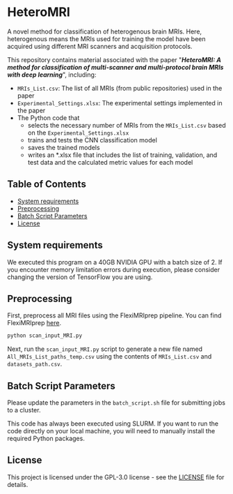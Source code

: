 # HeteroMRI
A novel method for classification of heterogenous brain MRIs. Here, heterogenous means the MRIs used for training the model have been acquired using different MRI scanners and acquisition protocols.

This repository contains material associated with the paper "***HeteroMRI: A method for classification of multi-scanner and multi-protocol brain MRIs with deep learning***", including:

- `MRIs_List.csv`: The list of all MRIs (from public repositories) used in the paper 
- `Experimental_Settings.xlsx`: The experimental settings implemented in the paper
- The Python code that
  - selects the necessary number of MRIs from the `MRIs_List.csv` based on the `Experimental_Settings.xlsx`
  - trains and tests the CNN classification model
  - saves the trained models
  - writes an *.xlsx file that includes the list of training, validation, and test data and the calculated metric values for each model


## Table of Contents

- [System requirements](#System-requirements)
- [Preprocessing](#preprocessing)
- [Batch Script Parameters](#batch-script-parameters)
- [License](#license)


## System requirements

We executed this program on a 40GB NVIDIA GPU with a batch size of 2. If you encounter memory limitation errors during execution, please consider changing the version of TensorFlow you are using.


## Preprocessing

First, preprocess all MRI files using the FlexiMRIprep pipeline. You can find FlexiMRIprep [here](https://github.com/ul-mds/FlexiMRIprep).

```bash
python scan_input_MRI.py
```

Next, run the `scan_input_MRI.py` script to generate a new file named `All_MRIs_List_paths_temp.csv` using the contents of `MRIs_List.csv` and `datasets_path.csv`.


## Batch Script Parameters

Please update the parameters in the `batch_script.sh` file for submitting jobs to a cluster.

This code has always been executed using SLURM. If you want to run the code directly on your local machine, you will need to manually install the required Python packages.

## License

This project is licensed under the GPL-3.0 license - see the [LICENSE](blob/main/LICENSE) file for details.


